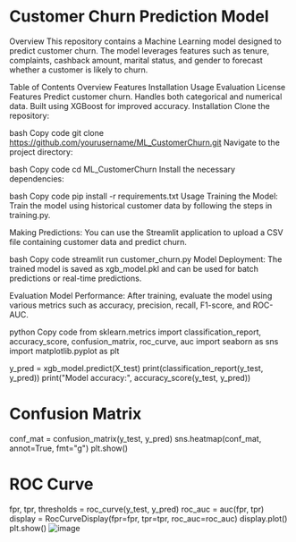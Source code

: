 # Customer Churn Prediction Model
Overview
This repository contains a Machine Learning model designed to predict customer churn. The model leverages features such as tenure, complaints, cashback amount, marital status, and gender to forecast whether a customer is likely to churn.

Table of Contents
Overview
Features
Installation
Usage
Evaluation
License
Features
Predict customer churn.
Handles both categorical and numerical data.
Built using XGBoost for improved accuracy.
Installation
Clone the repository:

bash
Copy code
git clone https://github.com/yourusername/ML_CustomerChurn.git
Navigate to the project directory:

bash
Copy code
cd ML_CustomerChurn
Install the necessary dependencies:

bash
Copy code
pip install -r requirements.txt
Usage
Training the Model: Train the model using historical customer data by following the steps in training.py.

Making Predictions: You can use the Streamlit application to upload a CSV file containing customer data and predict churn.

bash
Copy code
streamlit run customer_churn.py
Model Deployment: The trained model is saved as xgb_model.pkl and can be used for batch predictions or real-time predictions.

Evaluation
Model Performance: After training, evaluate the model using various metrics such as accuracy, precision, recall, F1-score, and ROC-AUC.

python
Copy code
from sklearn.metrics import classification_report, accuracy_score, confusion_matrix, roc_curve, auc
import seaborn as sns
import matplotlib.pyplot as plt

y_pred = xgb_model.predict(X_test)
print(classification_report(y_test, y_pred))
print("Model accuracy:", accuracy_score(y_test, y_pred))

# Confusion Matrix
conf_mat = confusion_matrix(y_test, y_pred)
sns.heatmap(conf_mat, annot=True, fmt="g")
plt.show()

# ROC Curve
fpr, tpr, thresholds = roc_curve(y_test, y_pred)
roc_auc = auc(fpr, tpr)
display = RocCurveDisplay(fpr=fpr, tpr=tpr, roc_auc=roc_auc)
display.plot()
plt.show()
![image](https://github.com/user-attachments/assets/d19bf540-85c3-4b38-a4d5-a0d1ca85cd24)

